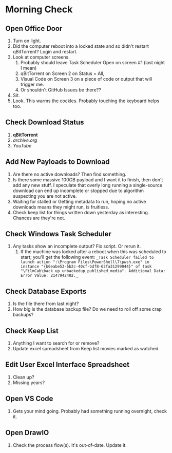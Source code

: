 # Morning Check

## Open Office Door

1. Turn on light.
2. Did the computer reboot into a locked state and so didn't restart qBitTorrent? Login and restart.
3. Look at computer screens.&#x20;
   1. Probably should leave Task Scheduler Open on screen #1 (last night I mean)
   2. qBitTorrent on Screen 2 on Status = All,
   3. Visual Code on Screen 3 on a piece of code or output that will trigger me.
   4. Or shouldn't GitHub Issues be there??
4. Sit.
5. Look. This warms the cockles. Probably touching the keyboard helps too.

## Check Download Status

1. **qBitTorrent**
2. _archive.org_
3. _YouTube_

## Add New Payloads to Download

1. Are there no active downloads? Then find something.
2. Is there some massive 100GB payload and I want it to finish, then don't add any new stuff. I speculate that overly long running a single-source download can end up incomplete or stopped due to algorithm suspecting you are not active.
3. Waiting for stalled or Getting metadata to run, hoping no active downloads means they might run, is fruitless.
4. Check keep list for things written down yesterday as interesting. Chances are they're not.

## Check Windows Task Scheduler

1. Any tasks show an incomplete output? Fix script. Or rerun it.
   1. If the machine was locked after a reboot when this was scheduled to start; you'll get the following event: `_Task Scheduler failed to launch action ":\Program Files\PowerShell\7\pwsh.exe" in instance "{b6eabe53-6b2c-40cf-bdf8-62fa31299044}" of task "\FilmCab\back_up_unbackedup_published_media". Additional Data: Error Value: 2147942402._`

## Check Database Exports

1. Is the file there from last night?
2. How big is the database backup file? Do we need to roll off some crap backups?

## Check Keep List

1. Anything I want to search for or remove?
2. Update excel spreadsheet from Keep list movies marked as watched.

## Edit User Excel Interface Spreadsheet

1. Clean up?
2. Missing years?

## Open VS Code

1. Gets your mind going. Probably had something running overnight, check it.

## Open DrawIO

1. Check the process flow(s). It's out-of-date. Update it.
